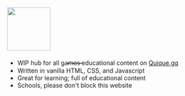 <h1><a href="https://g.quique.gq"><img height="100" src="https://g.quique.gq/assets/logo_g.svg"></a></h1>
<ul>
  <li>WIP hub for all ga̶̷̶m̶̷̶e̶̷̶s̶̷̶ educational content on <a href="https://quique.gq">Quique.gq</a></li>
  <li>Written in vanilla HTML, CSS, and Javascript</li>
  <li>Great for learning; full of educational content</li>
  <li>Schools, please don't block this website</li>
</ul>
